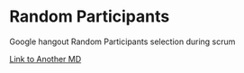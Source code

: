 Random Participants
=========

Google hangout Random Participants selection during scrum

[Link to Another MD](Another.md)
